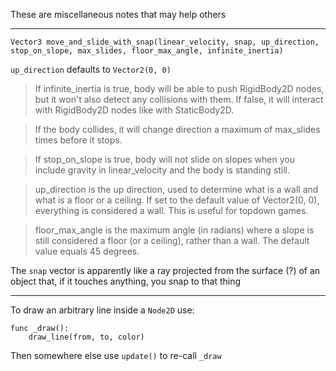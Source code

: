 
These are miscellaneous notes that may help others

---

```
Vector3 move_and_slide_with_snap(linear_velocity, snap, up_direction, stop_on_slope, max_slides, floor_max_angle, infinite_inertia)
```
`up_direction` defaults to `Vector2(0, 0)`

> If infinite_inertia is true, body will be able to push RigidBody2D nodes, but it won't also detect any collisions with them. If false, it will interact with RigidBody2D nodes like with StaticBody2D.

> If the body collides, it will change direction a maximum of max_slides times before it stops.

> If stop_on_slope is true, body will not slide on slopes when you include gravity in linear_velocity and the body is standing still.

> up_direction is the up direction, used to determine what is a wall and what is a floor or a ceiling. If set to the default value of Vector2(0, 0), everything is considered a wall. This is useful for topdown games.

> floor_max_angle is the maximum angle (in radians) where a slope is still considered a floor (or a ceiling), rather than a wall. The default value equals 45 degrees.

The `snap` vector is apparently like a ray projected from the surface (?) of an object that, if it touches anything, you snap to that thing

---

To draw an arbitrary line inside a `Node2D` use:
```
func _draw():
    draw_line(from, to, color)
```
Then somewhere else use `update()` to re-call `_draw`

